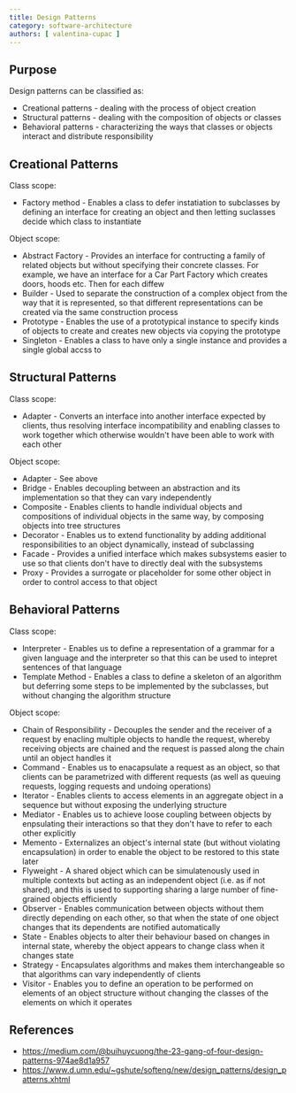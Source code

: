 ```yaml
---
title: Design Patterns
category: software-architecture
authors: [ valentina-cupac ]
---
```


## Purpose

Design patterns can be classified as:

* Creational patterns - dealing with the process of object creation
* Structural patterns - dealing with the composition of objects or classes
* Behavioral patterns - characterizing the ways that classes or objects interact and distribute responsibility


## Creational Patterns

Class scope:

* Factory method - Enables a class to defer instatiation to subclasses by defining an interface for creating an object and then letting suclasses decide which class to instantiate

Object scope:

* Abstract Factory - Provides an interface for contructing a family of related objects but without specifying their concrete classes. For example, we have an interface for a Car Part Factory which creates doors, hoods etc. Then for each diffew
* Builder - Used to separate the construction of a complex object from the way that it is represented, so that different representations can be created via the same construction process
* Prototype - Enables the use of a prototypical instance to specify kinds of objects to create and creates new objects via copying the prototype
* Singleton - Enables a class to have only a single instance and provides a single global accss to

## Structural Patterns

Class scope:

* Adapter - Converts an interface into another interface expected by clients, thus resolving interface incompatibility and enabling classes to work together which otherwise wouldn't have been able to work with each other

Object scope:

* Adapter - See above
* Bridge - Enables decoupling between an abstraction and its implementation so that they can vary independently
* Composite - Enables clients to handle individual objects and compositions of individual objects in the same way, by composing objects into tree structures
* Decorator - Enables us to extend functionality by adding additional responsibilities to an object dynamically, instead of subclassing
* Facade - Provides a unified interface which makes subsystems easier to use so that clients don't have to directly deal with the subsystems
* Proxy - Provides a surrogate or placeholder for some other object in order to control access to that object

## Behavioral Patterns

Class scope:

* Interpreter - Enables us to define a representation of a grammar for a given language and the interpreter so that this can be used to intepret sentences of that language
* Template Method - Enables a class to define a skeleton of an algorithm but deferring some steps to be implemented by the subclasses, but without changing the algorithm structure

Object scope:

* Chain of Responsibility - Decouples the sender and the receiver of a request by enacling multiple objects to handle the request, whereby receiving objects are chained and the request is passed along the chain until an object handles it
* Command - Enables us to enacapsulate a request as an object, so that clients can be parametrized with different requests (as well as queuing requests, logging requests and undoing operations)
* Iterator - Enables clients to access elements in an aggregate object in a sequence but without exposing the underlying structure
* Mediator - Enables us to achieve loose coupling between objects by enpsulating their interactions so that they don't have to refer to each other explicitly
* Memento - Externalizes an object's internal state (but without violating encapsulation) in order to enable the object to be restored to this state later
* Flyweight - A shared object which can be simulatenously used in multiple contexts but acting as an independent object (i.e. as if not shared), and this is used to supporting sharing a large number of fine-grained objects efficiently
* Observer - Enables communication between objects without them directly depending on each other, so that when the state of one object changes that its dependents are notified automatically
* State - Enables objects to alter their behaviour based on changes in internal state, whereby the object appears to change class when it changes state
* Strategy - Encapsulates algorithms and makes them interchangeable so that algorithms can vary independently of clients
* Visitor - Enables you to define an operation to be performed on elements of an object structure without changing the classes of the elements on which it operates

## References

* https://medium.com/@buihuycuong/the-23-gang-of-four-design-patterns-974ae8d1a957
* https://www.d.umn.edu/~gshute/softeng/new/design_patterns/design_patterns.xhtml